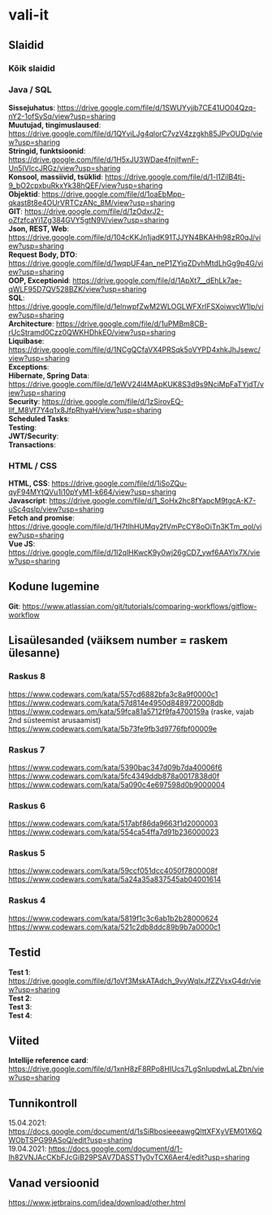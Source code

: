 # vali-it

## Slaidid
### Kõik slaidid

### Java / SQL
**Sissejuhatus**: https://drive.google.com/file/d/1SWUYyjjb7CE41UO04Qzq-nY2-1ofSySq/view?usp=sharing  
**Muutujad, tingimuslaused**: https://drive.google.com/file/d/1QYviLJg4qlorC7vzV4zzgkh85JPvOUDg/view?usp=sharing  
**Stringid, funktsioonid**: https://drive.google.com/file/d/1H5xJU3WDae4fnjlfwnF-Un5IVlccJRGz/view?usp=sharing  
**Konsool, massiivid, tsüklid**:  https://drive.google.com/file/d/1-l1ZilB4tj-9_bO2cpxbuRkxYk38hQEF/view?usp=sharing  
**Objektid**: https://drive.google.com/file/d/1oaEbMpp-qkast8t8e4OUrVRTCzANc_8M/view?usp=sharing  
**GIT**: https://drive.google.com/file/d/1zOdxrJ2-oZfzfcaYi1Zg384GVY5gtN9V/view?usp=sharing  
**Json, REST, Web**: https://drive.google.com/file/d/104cKKJn1jadK91TJJYN4BKAHh98zR0qJ/view?usp=sharing  
**Request Body, DTO**: https://drive.google.com/file/d/1wqpUF4an_neP1ZYiqZDvhMtdLhGg9p4G/view?usp=sharing  
**OOP, Exceptionid**: https://drive.google.com/file/d/1ApXt7__dEhLk7ae-qWLF95D7QV528BZK/view?usp=sharing  
**SQL**: https://drive.google.com/file/d/1elnwpfZwM2WLOGLWFXrIFSXoiwvcW1lp/view?usp=sharing  
**Architecture**: https://drive.google.com/file/d/1uPMBm8CB-rUcStramd0Czz0QWKHDhkEO/view?usp=sharing  
**Liquibase**: https://drive.google.com/file/d/1NCgQCfaVX4PRSqk5oVYPD4xhkJhJsewc/view?usp=sharing  
**Exceptions**:  
**Hibernate, Spring Data**: https://drive.google.com/file/d/1eWV24l4MApKUK8S3d9s9NciMpFaTYjdT/view?usp=sharing    
**Security**: https://drive.google.com/file/d/1zSirovEQ-llf_M8Vf7Y4q1x8JfpRhyaH/view?usp=sharing  
**Scheduled Tasks**:  
**Testing**:   
**JWT/Security**:  
**Transactions**:  
### HTML / CSS
**HTML, CSS**: https://drive.google.com/file/d/1iSoZQu-qyF94MYtQVu1i10pYyM1-k664/view?usp=sharing  
**Javascript**: https://drive.google.com/file/d/1_SoHx2hc8fYapcM9tgcA-K7-uSc4qslp/view?usp=sharing  
**Fetch and promise**: https://drive.google.com/file/d/1H7tIhHUMqy2fVmPcCY8oOiTn3KTm_qol/view?usp=sharing  
**Vue JS**: https://drive.google.com/file/d/1l2qlHKwcK9y0wj26gCD7_ywf6AAYlx7X/view?usp=sharing  

## Kodune lugemine ##
**Git**: https://www.atlassian.com/git/tutorials/comparing-workflows/gitflow-workflow 

## Lisaülesanded (väiksem number = raskem ülesanne)
### Raskus 8
https://www.codewars.com/kata/557cd6882bfa3c8a9f0000c1  
https://www.codewars.com/kata/57d814e4950d8489720008db  
https://www.codewars.om/kata/59fca81a5712f9fa4700159a  (raske, vajab 2nd süsteemist arusaamist)
https://www.codewars.com/kata/5b73fe9fb3d9776fbf00009e  
### Raskus 7
https://www.codewars.com/kata/5390bac347d09b7da40006f6  
https://www.codewars.com/kata/5fc4349ddb878a0017838d0f  
https://www.codewars.com/kata/5a090c4e697598d0b9000004  
### Raskus 6
https://www.codewars.com/kata/517abf86da9663f1d2000003  
https://www.codewars.com/kata/554ca54ffa7d91b236000023  
### Raskus 5
https://www.codewars.com/kata/59ccf051dcc4050f7800008f  
https://www.codewars.com/kata/5a24a35a837545ab04001614   
### Raskus 4
https://www.codewars.com/kata/5819f1c3c6ab1b2b28000624  
https://www.codewars.com/kata/521c2db8ddc89b9b7a0000c1  

## Testid
**Test 1**: https://drive.google.com/file/d/1oVf3MskATAdch_9vyWqlxJfZZVsxG4dr/view?usp=sharing  
**Test 2**:  
**Test 3**:  
**Test 4**:  

##  Viited
**Intellije reference card**: https://drive.google.com/file/d/1xnH8zF8RPo8HIUcs7LgSnIupdwLaLZbn/view?usp=sharing  

## Tunnikontroll
15.04.2021: https://docs.google.com/document/d/1sSiRbosieeeawgQlttXFXyVEM01X6QWObTSPG99ASoQ/edit?usp=sharing  
19.04.2021: https://docs.google.com/document/d/1-Ih82VNJAcCKbFJcGiB29PSAV7DASST1y0vTCX6Aer4/edit?usp=sharing  

## Vanad versioonid
https://www.jetbrains.com/idea/download/other.html
